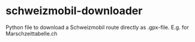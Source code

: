 # schweizmobil-downloader
Python file to download a Schweizmobil route directly as .gpx-file. E.g. for Marschzeittabelle.ch
